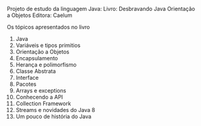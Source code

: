 Projeto de estudo da linguagem Java: 
Livro: Desbravando Java Orientação a Objetos
Editora: Caelum

Os tópicos apresentados no livro
1. Java
2. Variáveis e tipos primitios
3. Orientação a Objetos
4. Encapsulamento
5. Herança e polimorfismo
6. Classe Abstrata
7. Interface
8. Pacotes
9. Arrays e exceptions
10. Conhecendo a API
11. Collection Framework
12. Streams e novidades do Java 8
13. Um pouco de história do Java
